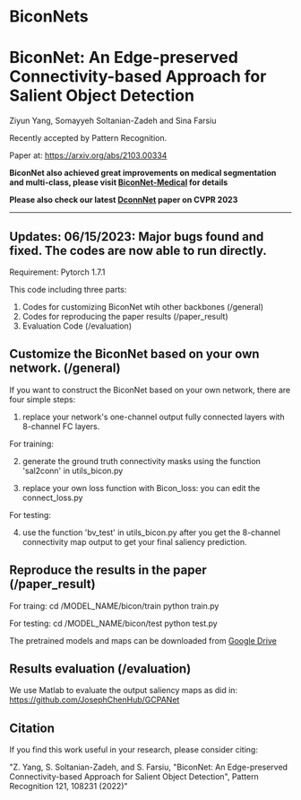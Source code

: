 # BiconNets
BiconNet: An Edge-preserved Connectivity-based Approach for Salient Object Detection
====
Ziyun Yang, Somayyeh Soltanian-Zadeh and Sina Farsiu

Recently accepted by Pattern Recognition.

Paper at: https://arxiv.org/abs/2103.00334

**BiconNet also achieved great improvements on medical segmentation and multi-class, please visit [BiconNet-Medical](https://github.com/Zyun-Y/BiconNet-Medical) for details**

**Please also check our latest [DconnNet](https://github.com/Zyun-Y/DconnNet) paper on CVPR 2023**

--------------------------------------------------------------------------

Updates:
06/15/2023: Major bugs found and fixed. The codes are now able to run directly.
----
 
 
Requirement: Pytorch 1.7.1

This code including three parts:
1) Codes for customizing BiconNet wtih other backbones (/general)
2) Codes for reproducing the paper results (/paper_result)
3) Evaluation Code (/evaluation)

Customize the BiconNet based on your own network. (/general)
----

If you want to construct the BiconNet based on your own network, there are four simple steps:

1) replace your network's one-channel output fully connected layers with 8-channel FC layers.

For training:

2) generate the ground truth connectivity masks using the function 'sal2conn' in utils_bicon.py

3) replace your own loss function with Bicon_loss: you can edit the connect_loss.py

For testing:

4) use the function 'bv_test' in utils_bicon.py after you get the 8-channel connectivity map output to get your final saliency prediction.


Reproduce the results in the paper (/paper_result)
----------------------

For traing:
	cd /MODEL_NAME/bicon/train
	python train.py

For testing:
	cd /MODEL_NAME/bicon/test
	python test.py

The pretrained models and maps can be downloaded from [Google Drive](https://drive.google.com/drive/folders/1rHcOnsgDt--K1hEidlILP3CCqih7cpgI?usp=sharing)


Results evaluation (/evaluation)
-------------
We use Matlab to evaluate the output saliency maps as did in: https://github.com/JosephChenHub/GCPANet


Citation
-------------
If you find this work useful in your research, please consider citing:
 
"Z. Yang, S. Soltanian-Zadeh, and S. Farsiu, "BiconNet: An Edge-preserved Connectivity-based Approach for Salient Object Detection", Pattern Recognition 121, 108231 (2022)"
